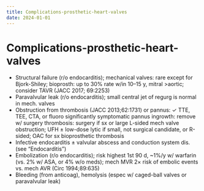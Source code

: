 ```yaml
---
title: Complications-prosthetic-heart-valves
date: 2024-01-01
---
```

# Complications-prosthetic-heart-valves

* Structural failure (r/o endocarditis); mechanical valves: rare except for Bjork-Shiley; bioprosth: up to 30% rate w/in 10–15 y, mitral >aortic; consider TAVR (JACC 2017; 69:2253)
* Paravalvular leak (r/o endocarditis); small central jet of regurg is normal in mech. valves
* Obstruction from thrombosis (JACC 2013;62:1731) or pannus: ✓ TTE, TEE, CTA, or fluoro significantly symptomatic pannus ingrowth: remove w/ surgery
thrombosis: surgery if sx or large L-sided mech valve obstruction; UFH ± low-dose lytic if small, not surgical candidate, or R-sided; OAC for sx bioprosthetic thrombosis
* Infective endocarditis ± valvular abscess and conduction system dis. (see “Endocarditis”)
* Embolization (r/o endocarditis); risk highest 1st 90 d, ~1%/y w/ warfarin (vs. 2% w/ ASA, or 4% w/o meds); mech MVR 2× risk of embolic events vs. mech AVR (Circ 1994;89:635)
* Bleeding (from anticoag), hemolysis (espec w/ caged-ball valves or paravalvular leak)
